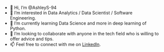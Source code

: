 - 👋 Hi, I’m @AshleyS-94
- 👀 I’m interested in Data Analytics / Data Scientist / Software Engineering.
- 🌱 I’m currently learning Data Science and more in deep learning of Python. 
- 💞️ I’m looking to collaborate with anyone in the tech field who is willing to offer advice and tips. 
- 📫 Feel free to connect with me on [LinkedIn](https://www.linkedin.com/in/ashley-simmons-lp/).

<!---
AshleyS-94/AshleyS-94 is a ✨ special ✨ repository because its `README.md` (this file) appears on your GitHub profile.
You can click the Preview link to take a look at your changes.
--->
